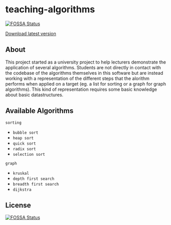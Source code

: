 # teaching-algorithms
[![FOSSA Status](https://app.fossa.io/api/projects/git%2Bgithub.com%2Fteaching-algorithms%2Fteaching-algorithms.svg?type=shield)](https://app.fossa.io/projects/git%2Bgithub.com%2Fteaching-algorithms%2Fteaching-algorithms?ref=badge_shield)


[Download latest version](https://github.com/teaching-algorithms/teaching-algorithms/releases/latest)

## About
This project started as a university project to help lecturers demonstrate the application of several algorithms. Students are not directly in contact with the codebase of the algorithms themselves in this software but are instead working with a representation of the different steps that the alorithm performs when applied on a target (eg. a list for sorting or a graph for graph algorithms). This kind of representation requires some basic knowledge about basic datastructures.

## Available Algorithms
`sorting`
  -   `bubble sort`
  -   `heap sort`
  -   `quick sort`
  -   `radix sort`
  -   `selection sort`
  
`graph`
  -   `kruskal`
  -   `depth first search`
  -   `breadth first search`
  -   `dijkstra`

## License
[![FOSSA Status](https://app.fossa.io/api/projects/git%2Bgithub.com%2Fteaching-algorithms%2Fteaching-algorithms.svg?type=large)](https://app.fossa.io/projects/git%2Bgithub.com%2Fteaching-algorithms%2Fteaching-algorithms?ref=badge_large)